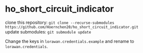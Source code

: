 # ho_short_circuit_indicator
clone this repository: `git clone --recurse-submodules https://github.com/Hoernchen20/ho_short_circuit_indicator.git`  
update submodules: `git submodule update`

Change the keys in `lorawan.credentials.example` and rename to `lorawan.credentials`.